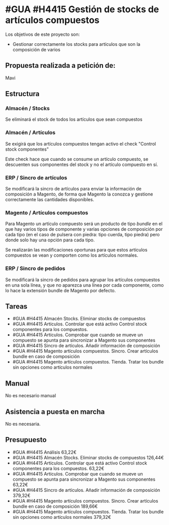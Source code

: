 # #GUA #H4415 Gestión de stocks de artículos compuestos
Los objetivos de este proyecto son:
+ Gestionar correctamente los stocks para artículos que son la composición de varios

## Propuesta realizada a petición de:
Mavi

## Estructura

### Almacén / Stocks
Se eliminará el stock de todos los artículos que sean compuestos

### Almacén / Artículos
Se exigirá que los artículos compuestos tengan activo el check "Control stock componentes"

Este check hace que cuando se consume un artículo compuesto, se descuenten sus componentes del stock y no el artículo compuesto en sí.

### ERP / Sincro de artículos
Se modificará la sincro de artículos para enviar la información de composición a Magento, de forma que Magento la conozca y gestione correctamente las cantidades disponibles.

### Magento / Artículos compuestos
Para Magento un artículo compuesto será un producto de tipo _bundle_ en el que hay varios tipos de componente y varias opciones de composición por cada tipo (en el caso de pulsera con piedra: tipo cuerda, tipo piedra) pero donde solo hay una opción para cada tipo.

Se realizarán las modificaciones oportunas para que estos artículos compuestos se vean y comporten como los artículos normales.

### ERP / Sincro de pedidos
Se modificará la sincro de pedidos para agrupar los artículos compuestos en una sola línea, y que no aparezca una línea por cada componente, como lo hace la extensión bundle de Magento por defecto.

## Tareas
* #GUA #H4415 Almacén Stocks. Eliminar stocks de compuestos
* #GUA #H4415 Artículos. Controlar que está activo Control stock componentes para los compuestos.
* #GUA #H4415 Artículos. Comprobar que cuando se mueve un compuesto se apunta para sincronizar a Magento sus componentes 
* #GUA #H4415 Sincro de artículos. Añadir información de composición
* #GUA #H4415 Magento artículos compuestos. Sincro. Crear artículos bundle en caso de composición
* #GUA #H4415 Magento artículos compuestos. Tienda. Tratar los bundle sin opciones como artículos normales


## Manual
No es necesario manual

## Asistencia a puesta en marcha
No es necesaria.

## Presupuesto
* #GUA #H4415 Análisis 63,22€
* #GUA #H4415 Almacén Stocks. Eliminar stocks de compuestos 126,44€
* #GUA #H4415 Artículos. Controlar que está activo Control stock componentes para los compuestos. 63,22€
* #GUA #H4415 Artículos. Comprobar que cuando se mueve un compuesto se apunta para sincronizar a Magento sus componentes 63,22€
* #GUA #H4415 Sincro de artículos. Añadir información de composición 379,32€
* #GUA #H4415 Magento artículos compuestos. Sincro. Crear artículos bundle en caso de composición 189,66€
* #GUA #H4415 Magento artículos compuestos. Tienda. Tratar los bundle sin opciones como artículos normales 379,32€